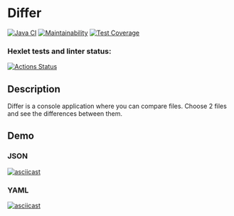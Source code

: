 # Differ
[![Java CI](https://github.com/stasyurin/java-project-71/actions/workflows/JavaCI.yml/badge.svg)](https://github.com/stasyurin/java-project-71/actions/workflows/JavaCI.yml)
[![Maintainability](https://api.codeclimate.com/v1/badges/11e1b01d9c2e259963da/maintainability)](https://codeclimate.com/github/stasyurin/java-project-71/maintainability)
[![Test Coverage](https://api.codeclimate.com/v1/badges/11e1b01d9c2e259963da/test_coverage)](https://codeclimate.com/github/stasyurin/java-project-71/test_coverage)

### Hexlet tests and linter status:
[![Actions Status](https://github.com/stasyurin/java-project-71/workflows/hexlet-check/badge.svg)](https://github.com/stasyurin/java-project-71/actions)

## Description

Differ is a console application where you can compare files.
Choose 2 files and see the differences between them.

## Demo

### JSON

[![asciicast](https://asciinema.org/a/lzqGqaWWhtPYD5z8v6Gq41lFf.svg)](https://asciinema.org/a/lzqGqaWWhtPYD5z8v6Gq41lFf)

### YAML

[![asciicast](https://asciinema.org/a/816SugNdy5Zrs4DwBBSnytX7p.svg)](https://asciinema.org/a/816SugNdy5Zrs4DwBBSnytX7p)
